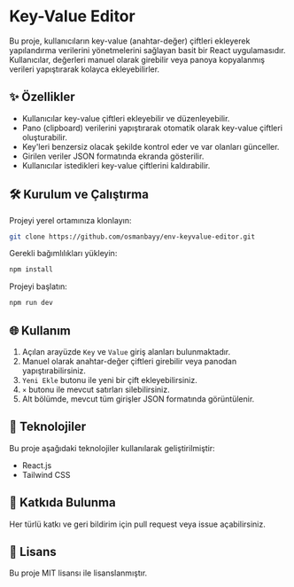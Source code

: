 # Key-Value Editor

Bu proje, kullanıcıların key-value (anahtar-değer) çiftleri ekleyerek yapılandırma verilerini yönetmelerini sağlayan basit bir React uygulamasıdır. Kullanıcılar, değerleri manuel olarak girebilir veya panoya kopyalanmış verileri yapıştırarak kolayca ekleyebilirler.

## ✨ Özellikler
- Kullanıcılar key-value çiftleri ekleyebilir ve düzenleyebilir.
- Pano (clipboard) verilerini yapıştırarak otomatik olarak key-value çiftleri oluşturabilir.
- Key'leri benzersiz olacak şekilde kontrol eder ve var olanları günceller.
- Girilen veriler JSON formatında ekranda gösterilir.
- Kullanıcılar istedikleri key-value çiftlerini kaldırabilir.

## 🛠 Kurulum ve Çalıştırma

Projeyi yerel ortamınıza klonlayın:
```sh
git clone https://github.com/osmanbayy/env-keyvalue-editor.git
```

Gerekli bağımlılıkları yükleyin:
```sh
npm install
```

Projeyi başlatın:
```sh
npm run dev
```

## 🌐 Kullanım
1. Açılan arayüzde `Key` ve `Value` giriş alanları bulunmaktadır.
2. Manuel olarak anahtar-değer çiftleri girebilir veya panodan yapıştırabilirsiniz.
3. `Yeni Ekle` butonu ile yeni bir çift ekleyebilirsiniz.
4. `×` butonu ile mevcut satırları silebilirsiniz.
5. Alt bölümde, mevcut tüm girişler JSON formatında görüntülenir.

## 🔧 Teknolojiler
Bu proje aşağıdaki teknolojiler kullanılarak geliştirilmiştir:
- React.js
- Tailwind CSS

## 🌟 Katkıda Bulunma
Her türlü katkı ve geri bildirim için pull request veya issue açabilirsiniz.

## 👤 Lisans
Bu proje MIT lisansı ile lisanslanmıştır.

